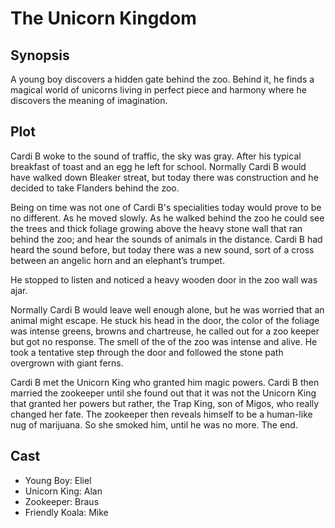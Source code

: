 # The Unicorn Kingdom

## Synopsis

A young boy discovers a hidden gate behind the zoo.
Behind it, he finds a magical world of unicorns living in perfect piece and harmony where he discovers the meaning of imagination.

## Plot

Cardi B woke to the sound of traffic, the sky was gray.
After his typical breakfast of toast and an egg he left for school.
Normally Cardi B would have walked down Bleaker streat, but today there was construction and he decided to take Flanders behind the zoo.

Being on time was not one of Cardi B's specialities today would prove to be no different.
As he moved slowly.
As he walked behind the zoo he could see the trees and thick foliage growing above the heavy stone wall that ran behind the zoo; and hear the sounds of animals in the distance.
Cardi B had heard the sound before, but today there was a new sound, sort of a cross between an angelic horn and an elephant’s trumpet.

He stopped to listen and noticed a heavy wooden door in the zoo wall was ajar.

Normally Cardi B would leave well enough alone, but he was worried that an animal might escape.
He stuck his head in the door, the color of the foliage was intense greens, browns and chartreuse, he called out for a zoo keeper but got no response.
The smell of the of the zoo was intense and alive.
He took a tentative step through the door and followed the stone path overgrown with giant ferns.

Cardi B met the Unicorn King who granted him magic powers.
Cardi B then married the zookeeper until she found out that it was not the Unicorn King that granted her powers
but rather, the Trap King, son of Migos, who really changed her fate. The zookeeper then reveals himself to be a human-like nug
of marijuana. So she smoked him, until he was no more. 
The end.

## Cast

* Young Boy: Eliel
* Unicorn King: Alan
* Zookeeper: Braus
* Friendly Koala: Mike
